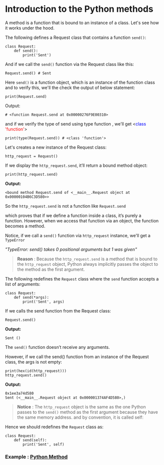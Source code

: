 # Introduction to the Python methods

A method is a function that is bound to an instance of a class. Let's see how it works under the hood.

The following defines a Request class that contains a function ``send()``:

```
class Request:
    def send():
        print('Sent')
```

And if we call the ``send()`` function via the Request class like this:

```
Request.send() # Sent
```

Here ``send()`` is a function object, which is an instance of the function class and to verify this, we'll the check the output of below statement:

```
print(Request.send) 
```

Output:

```
# <function Request.send at 0x00000276F9E00310>
```

and if we verify the type of send using type function , we'll get <<span style="color:blue;">class</span> <span style="color:red;">'function'</span>>

```
print(type(Request.send)) # <class 'function'>
```

Let's creates a new instance of the Request class:

```
http_request = Request()
```

If we display the ``http_request.send``, it’ll return a bound method object:

```
print(http_request.send)
```

**Output:**

```
<bound method Request.send of <__main__.Request object at 0x00000104B6C3D580>>

```

So the ``http_request.send`` is not a function like ``Request.send``

which proves that if we define a function inside a class, it’s purely a function. However, when we access that function via an object, the function becomes a method.

Notice, if we call a ``send()`` function via ``http_request`` instance, we'll get a ``TypeError ``

*"TypeError: send() takes 0 positional arguments but 1 was given"*

> **Reason** : Because the ``http_request.send`` is a method that is bound to the ``http_request`` object, Python always implicitly passes the object to the method as the first argument.

The following redefines the ``Request`` class where the ``send`` function accepts a list of arguments:

```
class Request:
    def send(*args):
        print('Sent', args)
```

If we calls the send function from the Request class:

```
Request.send()
```

**Output:**

```
Sent ()
```

The ``send()`` function doesn’t receive any arguments.

However, if we call the send() function from an instance of the Request class, the args is not empty:

```
print(hex(id(http_request)))
http_request.send()
```

**Output:**

```
0x1ee3a74d580
Sent (<__main__.Request object at 0x000001374AF4D580>,)
```

>**Notice** : The ``http_request`` object is the same as the one Python passes to the ``send()`` method as the first argument because they have the same memory address.
and by convention, it is called self:


Hence we should redefines the ``Request`` class as:

```
class Request:
    def send(self):
        print('Sent', self)
```        

### Example : [Python Method](Method.md)


